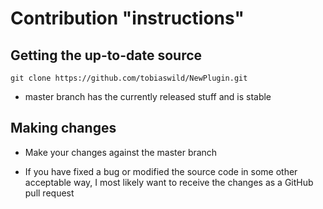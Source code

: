 # Contribution "instructions"

## Getting the up-to-date source

`git clone https://github.com/tobiaswild/NewPlugin.git`

-   master branch has the currently released stuff and is stable

## Making changes

-   Make your changes against the master branch

-   If you have fixed a bug or modified the source code in some other acceptable way,
    I most likely want to receive the changes as a GitHub pull request

<!--
This file is copied from https://github.com/juzzlin/Heimer
--->
